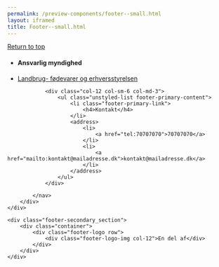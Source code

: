 ```yaml
--- 
permalink: /preview-components/footer--small.html
layout: iframed 
title: Footer--small.html
---
```

<footer class="footer" role="contentinfo">
    <div class="container footer-return-to-top">
        <a href="#">Return to top</a>
    </div>
    <div class="footer-primary-section">
        <div class="container">
            <nav class="footer-nav row">
                <div class="col-12 col-sm-6 col-md-3">
                    <ul class="unstyled-list footer-primary-content">
                        <li class="footer-primary-link">
                            <h4>Ansvarlig myndighed</h4>
                        </li>
                        <li>
                            <a href="javascript:void(0);">Landbrug- fødevarer og erhversstyrelsen</a>
                        </li>
                    </ul>
                </div>

                <div class="col-12 col-sm-6 col-md-3">
                    <ul class="unstyled-list footer-primary-content">
                        <li class="footer-primary-link">
                            <h4>Kontakt</h4>
                        </li>
                        <address>
                            <li>
                                <a href="tel:70707070">70707070</a>
                            </li>
                            <li>
                                <a href="mailto:kontakt@mailadresse.dk">kontakt@mailadresse.dk</a>
                            </li>
                        </address>
                    </ul>
                </div>

            </nav>
        </div>
    </div>

    <div class="footer-secondary_section">
        <div class="container">
            <div class="footer-logo row">
                <div class="footer-logo-img col-12">En del af</div>
            </div>
        </div>
    </div>
</footer>
